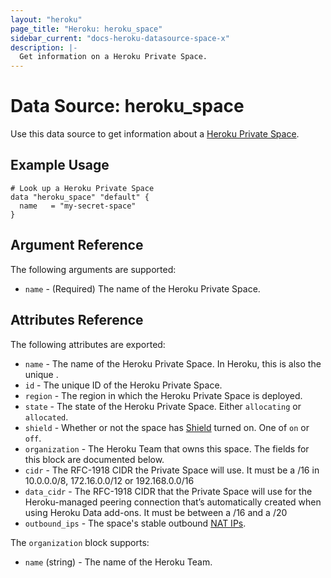 ```yaml
---
layout: "heroku"
page_title: "Heroku: heroku_space"
sidebar_current: "docs-heroku-datasource-space-x"
description: |-
  Get information on a Heroku Private Space.
---
```


# Data Source: heroku_space

Use this data source to get information about a [Heroku Private Space](https://www.heroku.com/private-spaces).

## Example Usage

```hcl-terraform
# Look up a Heroku Private Space
data "heroku_space" "default" {
  name   = "my-secret-space"
}
```

## Argument Reference

The following arguments are supported:

* `name` - (Required) The name of the Heroku Private Space.

## Attributes Reference

The following attributes are exported:

* `name` - The name of the Heroku Private Space. In Heroku, this is also the unique .
* `id` - The unique ID of the Heroku Private Space.
* `region` - The region in which the Heroku Private Space is deployed.
* `state` - The state of the Heroku Private Space. Either `allocating` or `allocated`.
* `shield` - Whether or not the space has [Shield](https://devcenter.heroku.com/articles/private-spaces#shield-private-spaces) turned on. One of `on` or `off`.
* `organization` - The Heroku Team that owns this space. The fields for this block are documented below.
* `cidr` - The RFC-1918 CIDR the Private Space will use. It must be a /16 in 10.0.0.0/8, 172.16.0.0/12 or 192.168.0.0/16
* `data_cidr` - The RFC-1918 CIDR that the Private Space will use for the Heroku-managed peering connection that’s automatically created when using Heroku Data add-ons. It must be between a /16 and a /20
* `outbound_ips` - The space's stable outbound [NAT IPs](https://devcenter.heroku.com/articles/platform-api-reference#space-network-address-translation).

The `organization` block supports:

* `name` (string) - The name of the Heroku Team.

